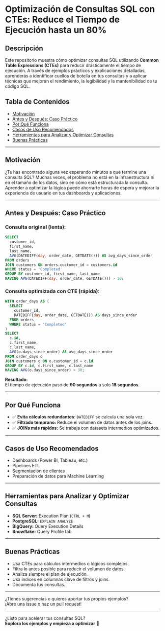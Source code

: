 # Optimización de Consultas SQL con CTEs: Reduce el Tiempo de Ejecución hasta un 80%

## Descripción

Este repositorio muestra cómo optimizar consultas SQL utilizando **Common Table Expressions (CTEs)** para reducir drásticamente el tiempo de ejecución. A través de ejemplos prácticos y explicaciones detalladas, aprenderás a identificar cuellos de botella en tus consultas y a aplicar técnicas que mejoran el rendimiento, la legibilidad y la mantenibilidad de tu código SQL.

## Tabla de Contenidos

- [Motivación](#motivación)
- [Antes y Después: Caso Práctico](#antes-y-después-caso-práctico)
- [Por Qué Funciona](#por-qué-funciona)
- [Casos de Uso Recomendados](#casos-de-uso-recomendados)
- [Herramientas para Analizar y Optimizar Consultas](#herramientas-para-analizar-y-optimizar-consultas)
- [Buenas Prácticas](#buenas-prácticas)

---

## Motivación

¿Te has encontrado alguna vez esperando minutos a que termine una consulta SQL? Muchas veces, el problema no está en la infraestructura ni en el tamaño de los datos, sino en cómo está estructurada la consulta. Aprender a optimizar la lógica puede ahorrarte horas de espera y mejorar la experiencia de usuario en tus dashboards y aplicaciones.

---

## Antes y Después: Caso Práctico

### Consulta original (lenta):

```sql
SELECT
  customer_id,
  first_name,
  last_name,
  AVG(DATEDIFF(day, order_date, GETDATE())) AS avg_days_since_order
FROM orders
JOIN customers ON orders.customer_id = customers.id
WHERE status = 'Completed'
GROUP BY customer_id, first_name, last_name
HAVING AVG(DATEDIFF(day, order_date, GETDATE())) > 30;
```

### Consulta optimizada con CTE (rápida):

```sql
WITH order_days AS (
  SELECT
    customer_id,
    DATEDIFF(day, order_date, GETDATE()) AS days_since_order
  FROM orders
  WHERE status = 'Completed'
)
SELECT
  c.id,
  c.first_name,
  c.last_name,
  AVG(o.days_since_order) AS avg_days_since_order
FROM order_days o
JOIN customers c ON o.customer_id = c.id
GROUP BY c.id, c.first_name, c.last_name
HAVING AVG(o.days_since_order) > 30;
```

**Resultado:**  
El tiempo de ejecución pasó de **90 segundos** a solo **18 segundos**.

---

## Por Qué Funciona

- ✅ **Evita cálculos redundantes:** `DATEDIFF` se calcula una sola vez.
- ✅ **Filtrado temprano:** Reduce el volumen de datos antes de los joins.
- ✅ **JOINs más rápidos:** Se trabaja con datasets intermedios optimizados.

---

## Casos de Uso Recomendados

- Dashboards (Power BI, Tableau, etc.)
- Pipelines ETL
- Segmentación de clientes
- Preparación de datos para Machine Learning

---

## Herramientas para Analizar y Optimizar Consultas

- **SQL Server:** Execution Plan (`CTRL + M`)
- **PostgreSQL:** `EXPLAIN ANALYZE`
- **BigQuery:** Query Execution Details
- **Snowflake:** Query Profile tab

---

## Buenas Prácticas

- Usa CTEs para cálculos intermedios o lógicos complejos.
- Filtra lo antes posible para reducir el volumen de datos.
- Analiza siempre el plan de ejecución.
- Usa índices en columnas clave de filtros y joins.
- Documenta tus consultas.

---

¿Tienes sugerencias o quieres aportar tus propios ejemplos?  
¡Abre una issue o haz un pull request!

---

¿Listo para acelerar tus consultas SQL?  
**Explora los ejemplos y empieza a optimizar** 🚀

